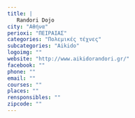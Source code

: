 ```yaml
---
title: |
   Randori Dojo
city: "Αθήνα"
perioxi: "ΠΕΙΡΑΙΑΣ"
categories: "Πολεμικές τέχνες"
subcategories: "Aikido"
logoimg: ""
website: "http://www.aikidorandori.gr/"
facebook: ""
phone: ""
email: ""
courses: ""
places: ""
rensponsibles: ""
zipcode: ""
---
```




